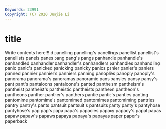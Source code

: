 ```yaml
---
Keywords: 23991
Copyright: (C) 2020 Junjie Li
---
```


# title

Write contents here!!!
d 
panelling
panelling's 
panellings 
panellist 
panellist's 
panellists 
panels 
panes 
pang 
pang's 
pangs
panhandle 
panhandle's 
panhandled 
panhandler 
panhandler's 
panhandlers 
panhandles 
panhandling 
panic 
panic's
panicked 
panicking 
panicky 
panics 
panier 
panier's 
paniers 
panned 
pannier 
pannier's
panniers 
panning 
panoplies 
panoply 
panoply's 
panorama 
panorama's 
panoramas 
panoramic 
pans
pansies 
pansy 
pansy's 
pant 
pant's 
pantaloons 
pantaloons's 
panted 
pantheism 
pantheism's
pantheist 
pantheist's 
pantheistic 
pantheists 
pantheon 
pantheon's 
pantheons 
panther 
panther's 
panthers
pantie 
pantie's 
panties 
panting 
pantomime 
pantomime's 
pantomimed 
pantomimes 
pantomiming 
pantries
pantry 
pantry's 
pants 
pantsuit 
pantsuit's 
pantsuits 
panty 
panty's 
pantyhose 
pantyhose's
pap 
pap's 
papa 
papa's 
papacies 
papacy 
papacy's 
papal 
papas 
papaw
papaw's 
papaws 
papaya 
papaya's 
papayas 
paper 
paper's 
paperback 
